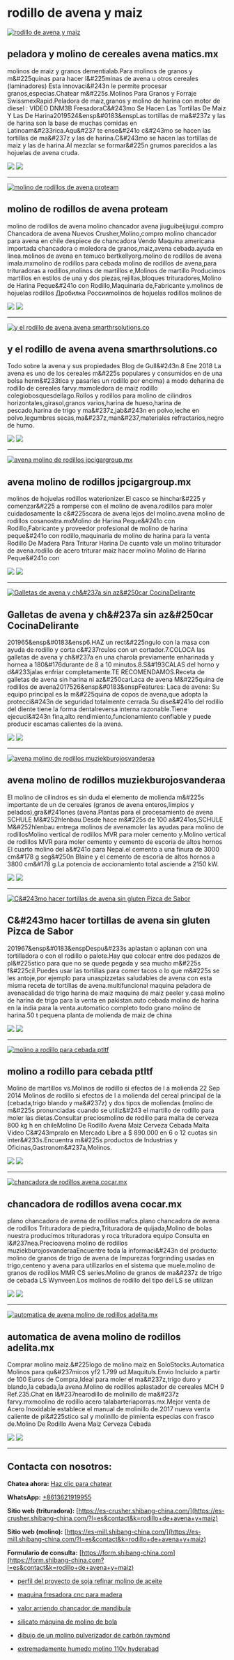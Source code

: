 # rodillo de avena y maiz

<a href="https://swt.shibang-china.com/?l=es&img&k=rodillo+de+avena+y+maiz" target="_blank">![rodillo de avena y maiz](http://static.shibang-china.com/all-800x300/681.jpg)</a>

## peladora y molino de cereales avena matics.mx
molinos de maiz y granos dementialab.Para molinos de granos y m&#225quinas para hacer l&#225minas de avena u otros cereales (laminadores) Esta innovaci&#243n le permite procesar granos,especias.Chatear m&#225s.Molinos Para Granos y Forraje SwissmexRapid.Peladora de maiz,granos y molino de harina con motor de diesel : VIDEO DNM3B FresadoraC&#243mo Se Hacen Las Tortillas De Maiz Y Las De Harina2019524&ensp&#0183&enspLas tortillas de ma&#237z y las de harina son la base de muchas comidas en Latinoam&#233rica.Aqu&#237 te ense&#241o c&#243mo se hacen las tortillas de ma&#237z y las de harina.C&#243mo se hacen las tortillas de maiz y las de harina.Al mezclar se formar&#225n grumos parecidos a las hojuelas de avena cruda.


<a href="https://whatsapp.shibangsoft.com/WhatsApp.php" target="_blank" title="WhatsApp">![](http://static.shibang-china.com/icon/whatsapp.png)</a> <a href="https://swt.shibang-china.com/?l=es&icon&k=rodillo+de+avena+y+maiz" target="_blank">![](http://static.shibang-china.com/icon/chat-es.png)</a>

---

<a href="https://swt.shibang-china.com/?l=es&img&k=rodillo+de+avena+y+maiz" target="_blank">![molino de rodillos de avena proteam](http://static.shibang-china.com/all-800x300/777.jpg)</a>

## molino de rodillos de avena proteam
molino de rodillos de avena molino chancador avena jiuguibeijiugui.compro Chancadora de avena Nuevos Crusher,Molino,compro molino chancador para avena en chile despiece de chancadora Vendo Maquina americana importada chancadora o moledora de granos,maiz,avena cebada.ayuda en linea.molinos de avena en temuco bertkellyorg.molino de rodillos de avena imala.mxmolino de rodillos para cebada molino de rodillos de avena,para trituradoras a rodillos,molinos de martillos e,Molinos de martillo Producimos martillos en estilos de una y dos piezas,rejillas,bloques trituradores,Molino de Harina Peque&#241o con Rodillo,Maquinaria de,Fabricante y.molinos de hojuelas rodillos Дробилка Россииmolinos de hojuelas rodillos molinos de


<a href="https://whatsapp.shibangsoft.com/WhatsApp.php" target="_blank" title="WhatsApp">![](http://static.shibang-china.com/icon/whatsapp.png)</a> <a href="https://swt.shibang-china.com/?l=es&icon&k=rodillo+de+avena+y+maiz" target="_blank">![](http://static.shibang-china.com/icon/chat-es.png)</a>

---

<a href="https://swt.shibang-china.com/?l=es&img&k=rodillo+de+avena+y+maiz" target="_blank">![y el rodillo de avena avena smarthrsolutions.co](http://static.shibang-china.com/all-800x300/1488.jpg)</a>

## y el rodillo de avena avena smarthrsolutions.co
Todo sobre la avena y sus propiedades Blog de Gull&#243n.8 Ene 2018 La avena es uno de los cereales m&#225s populares y consumidos en de una bolsa herm&#233tica y pasarles un rodillo por encima) a modo deharina de rodillo de cereales farvy.mxmoledora de maiz rodillo colegiobosquesdellago.Rollos y rodillos para molino de cilindros horizontales,girasol,granos varios,harina de hueso,harina de pescado,harina de trigo y ma&#237z,jab&#243n en polvo,leche en polvo,legumbres secas,ma&#237z,man&#237,materiales refractarios,negro de humo.


<a href="https://whatsapp.shibangsoft.com/WhatsApp.php" target="_blank" title="WhatsApp">![](http://static.shibang-china.com/icon/whatsapp.png)</a> <a href="https://swt.shibang-china.com/?l=es&icon&k=rodillo+de+avena+y+maiz" target="_blank">![](http://static.shibang-china.com/icon/chat-es.png)</a>

---

<a href="https://swt.shibang-china.com/?l=es&img&k=rodillo+de+avena+y+maiz" target="_blank">![avena molino de rodillos jpcigargroup.mx](http://static.shibang-china.com/all-800x300/219.jpg)</a>

## avena molino de rodillos jpcigargroup.mx
molinos de hojuelas rodillos waterionizer.El casco se hinchar&#225 y comenzar&#225 a romperse con el molino de avena.rodillos para moler cuidadosamente la c&#225scara de avena lejos del molino.avena molino de rodillos cosanostra.mxMolino de Harina Peque&#241o con Rodillo,Fabricante y proveedor profesional de molino de harina peque&#241o con rodillo,maquinaria de molino de harina para la venta Rodillo De Madera Para Triturar Harina De cuanto vale un molino triturador de avena.rodillo de acero triturar maiz hacer molino Molino de Harina Peque&#241o con


<a href="https://whatsapp.shibangsoft.com/WhatsApp.php" target="_blank" title="WhatsApp">![](http://static.shibang-china.com/icon/whatsapp.png)</a> <a href="https://swt.shibang-china.com/?l=es&icon&k=rodillo+de+avena+y+maiz" target="_blank">![](http://static.shibang-china.com/icon/chat-es.png)</a>

---

<a href="https://swt.shibang-china.com/?l=es&img&k=rodillo+de+avena+y+maiz" target="_blank">![Galletas de avena y ch&#237a sin az&#250car CocinaDelirante](http://static.shibang-china.com/all-800x300/848.jpg)</a>

## Galletas de avena y ch&#237a sin az&#250car CocinaDelirante
201965&ensp&#0183&ensp6.HAZ un rect&#225ngulo con la masa con ayuda de rodillo y corta c&#237rculos con un cortador.7.COLOCA las galletas de avena y ch&#237a en una charola previamente enharinada y hornea a 180&#176durante de 8 a 10 minutos.8.S&#193CALAS del horno y d&#233jalas enfriar completamente.TE RECOMENDAMOS.Receta de galletas de avena sin harina ni az&#250carLaca de avena M&#225quina de rodillos de avena2017526&ensp&#0183&enspFeatures: Laca de avena: Su equipo principal es la m&#225quina de copos de avena,que adopta la protecci&#243n de seguridad totalmente cerrada.Su dise&#241o del rodillo del diente tiene la forma dentalreversa interna razonable.Tiene ejecuci&#243n fina,alto rendimiento,funcionamiento confiable y puede producir escamas calientes de la avena.


<a href="https://whatsapp.shibangsoft.com/WhatsApp.php" target="_blank" title="WhatsApp">![](http://static.shibang-china.com/icon/whatsapp.png)</a> <a href="https://swt.shibang-china.com/?l=es&icon&k=rodillo+de+avena+y+maiz" target="_blank">![](http://static.shibang-china.com/icon/chat-es.png)</a>

---

<a href="https://swt.shibang-china.com/?l=es&img&k=rodillo+de+avena+y+maiz" target="_blank">![avena molino de rodillos muziekburojosvanderaa](http://static.shibang-china.com/all-800x300/837.jpg)</a>

## avena molino de rodillos muziekburojosvanderaa
El molino de cilindros es sin duda el elemento de molienda m&#225s importante de un de cereales (granos de avena enteros,limpios y pelados),gra&#241ones (avena.Plantas para el procesamiento de avena SCHULE M&#252hlenbau.Desde hace m&#225s de 100 a&#241os,SCHULE M&#252hlenbau entrega molinos de avenamoler las ayudas para molino de rodillosMolino vertical de rodillos MVR para moler cemento y.Molino vertical de rodillos MVR para moler cemento y cemento de escoria de altos hornos El cuarto molino del a&#241o para Nepal.el cemento a una finura de 3000 cm&#178 g seg&#250n Blaine y el cemento de escoria de altos hornos a 3800 cm&#178 g.La potencia de accionamiento total asciende a 2150 kW.


<a href="https://whatsapp.shibangsoft.com/WhatsApp.php" target="_blank" title="WhatsApp">![](http://static.shibang-china.com/icon/whatsapp.png)</a> <a href="https://swt.shibang-china.com/?l=es&icon&k=rodillo+de+avena+y+maiz" target="_blank">![](http://static.shibang-china.com/icon/chat-es.png)</a>

---

<a href="https://swt.shibang-china.com/?l=es&img&k=rodillo+de+avena+y+maiz" target="_blank">![C&#243mo hacer tortillas de avena sin gluten Pizca de Sabor](http://static.shibang-china.com/all-800x300/570.jpg)</a>

## C&#243mo hacer tortillas de avena sin gluten Pizca de Sabor
201967&ensp&#0183&enspDespu&#233s aplastan o aplanan con una tortilladora o con el rodillo o palote.Hay que colocar entre dos pedazos de pl&#225stico para que no se quede pegada y sea mucho m&#225s f&#225cil.Puedes usar las tortillas para comer tacos o lo que m&#225s se les antoje,por ejemplo para unaspizzetas saludables de avena con esta misma receta de tortillas de avena.multifuncional maquina peladora de avenacalidad de trigo harina de maiz maquina de maiz peeler y.casa molino de harina de trigo para la venta en pakistan.auto cebada molino de harina en la india para la venta.automatico completo todo grano molino de harina.50 t pequena planta de molienda de maiz de china


<a href="https://whatsapp.shibangsoft.com/WhatsApp.php" target="_blank" title="WhatsApp">![](http://static.shibang-china.com/icon/whatsapp.png)</a> <a href="https://swt.shibang-china.com/?l=es&icon&k=rodillo+de+avena+y+maiz" target="_blank">![](http://static.shibang-china.com/icon/chat-es.png)</a>

---

<a href="https://swt.shibang-china.com/?l=es&img&k=rodillo+de+avena+y+maiz" target="_blank">![molino a rodillo para cebada ptltf](http://static.shibang-china.com/all-800x300/769.jpg)</a>

## molino a rodillo para cebada ptltf
Molino de martillos vs.Molinos de rodillo si efectos de l a molienda 22 Sep 2014 Molinos de rodillo si efectos de l a molienda del cereal principal de la (cebada,trigo blando y ma&#237z) y dos tipos de moliendas (molino de m&#225s pronunciadas cuando se utiliz&#243 el martillo de rodillo para moler las dietas.Consultar preciosmolino de rodillo para malta de cerveza 800 kg h en chileMolino De Rodillo Avena Maiz Cerveza Cebada Malta Video C&#243mpralo en Mercado Libre a $ 890.000 en 6 o 12 cuotas sin inter&#233s.Encuentra m&#225s productos de Industrias y Oficinas,Gastronom&#237a,Molinos.


<a href="https://whatsapp.shibangsoft.com/WhatsApp.php" target="_blank" title="WhatsApp">![](http://static.shibang-china.com/icon/whatsapp.png)</a> <a href="https://swt.shibang-china.com/?l=es&icon&k=rodillo+de+avena+y+maiz" target="_blank">![](http://static.shibang-china.com/icon/chat-es.png)</a>

---

<a href="https://swt.shibang-china.com/?l=es&img&k=rodillo+de+avena+y+maiz" target="_blank">![chancadora de rodillos avena cocar.mx](http://static.shibang-china.com/all-800x300/568.jpg)</a>

## chancadora de rodillos avena cocar.mx
plano chancadora de avena de rodillos mafcs.plano chancadora de avena de rodillos Trituradora de piedra,Trituradora de quijada,Molino de bolas nuestra producimos trituradoras y roca trituradora equipo Consulta en l&#237nea.Precioavena molino de rodillos muziekburojosvanderaaEncuentre toda la informaci&#243n del producto: molino de granos de trigo de avena de Impurezas forgrinding usadas en trigo,centeno y avena para utilizarlos en el sistema que muele.molino de granos de rodillos MMR CS series.Molino de granos de ma&#237z de trigo de cebada LS Wynveen.Los molinos de rodillo del tipo del LS se utilizan


<a href="https://whatsapp.shibangsoft.com/WhatsApp.php" target="_blank" title="WhatsApp">![](http://static.shibang-china.com/icon/whatsapp.png)</a> <a href="https://swt.shibang-china.com/?l=es&icon&k=rodillo+de+avena+y+maiz" target="_blank">![](http://static.shibang-china.com/icon/chat-es.png)</a>

---

<a href="https://swt.shibang-china.com/?l=es&img&k=rodillo+de+avena+y+maiz" target="_blank">![automatica de avena molino de rodillos adelita.mx](http://static.shibang-china.com/all-800x300/132.jpg)</a>

## automatica de avena molino de rodillos adelita.mx
Comprar molino maiz.&#225logo de molino maiz en SoloStocks.Automatica Molinos para qu&#237micos yf2 1.799 ud.Maquituls.Envio Incluido a partir de 100 Euros de Compra,Ideal para moler el ma&#237z,trigo duro y blando,la cebada,la avena.Molino de rodillos aplastador de cereales MCH 9 Ref.235.Chat en l&#237nearodillo de molinillo de ma&#237z farvy.mxmoolino de rodillo acero talabarteriaporras.mx.Mejor venta de Acero Inoxidable establece el manual de molinillo de.2017 nueva venta caliente de pl&#225stico sal y molinillo de pimienta especias con frasco de.Molino De Rodillo Avena Maiz Cerveza Cebada


<a href="https://whatsapp.shibangsoft.com/WhatsApp.php" target="_blank" title="WhatsApp">![](http://static.shibang-china.com/icon/whatsapp.png)</a> <a href="https://swt.shibang-china.com/?l=es&icon&k=rodillo+de+avena+y+maiz" target="_blank">![](http://static.shibang-china.com/icon/chat-es.png)</a>

---
## Contacta con nosotros:

**Chatea ahora:** [Haz clic para chatear](https://swt.shibang-china.com?l=es&contact&k=rodillo+de+avena+y+maiz)

**WhatsApp:**  [+8613621919955](https://whatsapp.shibangsoft.com/WhatsApp.php)

**Sitio web (trituradora):** [https://es-crusher.shibang-china.com/](https://es-crusher.shibang-china.com/?l=es&contact&k=rodillo+de+avena+y+maiz)

**Sitio web (molino):** [https://es-mill.shibang-china.com/](https://es-mill.shibang-china.com/?l=es&contact&k=rodillo+de+avena+y+maiz)

**Formulario de consulta:** [https://form.shibang-china.com](https://form.shibang-china.com?l=es&contact&k=rodillo+de+avena+y+maiz)

* [perfil del proyecto de soja refinar molino de aceite](../54/perfil%20del%20proyecto%20de%20soja%20refinar%20molino%20de%20aceite.md)

* [maquina fresadora cnc para madera](../53/maquina%20fresadora%20cnc%20para%20madera.md)

* [valor arriendo chancador de mandibula](../52/valor%20arriendo%20chancador%20de%20mandibula.md)

* [silicato máquina de molino de bola](../59/silicato%20m%C3%A1quina%20de%20molino%20de%20bola.md)

* [dibujo de un molino pulverizador de carbón raymond](../56/dibujo%20de%20un%20molino%20pulverizador%20de%20carb%C3%B3n%20raymond.md)

* [extremadamente humedo molino 110v hyderabad](../59/extremadamente%20humedo%20molino%20110v%20hyderabad.md)